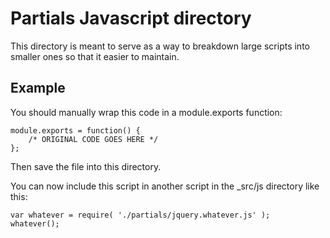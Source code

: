 # Partials Javascript directory #

This directory is meant to serve as a way to breakdown large scripts into smaller ones so that it easier to maintain.

## Example ##

You should manually wrap this code in a module.exports function:

	module.exports = function() {
		/* ORIGINAL CODE GOES HERE */
	};

Then save the file into this directory.

You can now include this script in another script in the \_src/js directory like this:

	var whatever = require( './partials/jquery.whatever.js' );
	whatever();
